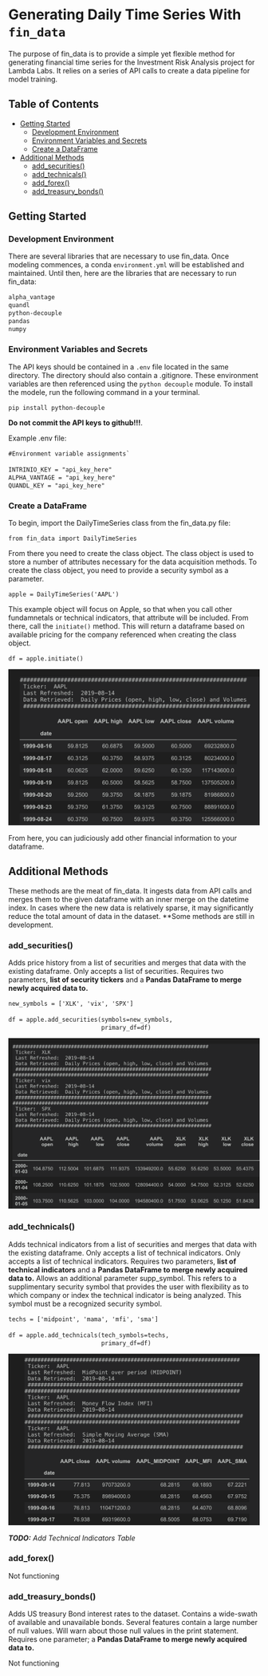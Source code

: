 # Generating Daily Time Series With `fin_data`

The purpose of fin_data is to provide a simple yet flexible method for generating financial time series for the Investment Risk Analysis project for Lambda Labs. It relies on a series of API calls to create a data pipeline for model training.

Table of Contents
-----------

- [Getting Started](#Getting-Started)
    - [Development Environment](#Development-Environment)
    - [Environment Variables and Secrets](#Environment-Variables-and-Secrets)
    - [Create a DataFrame](#Create-a-DataFrame)
- [Additional Methods](#Additional-Methods)  
    - [add_securities()](#add_securities)  
    - [add_technicals()](#add_technicals)  
    - [add_forex()](#add_forex)  
    - [add_treasury_bonds()](#add_treasury_bonds)

## Getting Started

### Development Environment

There are several libraries that are necessary to use fin_data. Once modeling commences, a conda `environment.yml` will be established and maintained. Until then, here are the libraries that are necessary to run fin_data:

    alpha_vantage
    quandl
    python-decouple
    pandas
    numpy

### Environment Variables and Secrets

The API keys should be contained in a `.env` file located in the same directory. The directory should also contain a .gitignore. These environment variables are then referenced using the `python decouple` module. To install the modele, run the following command in a your terminal.

    pip install python-decouple

**Do not commit the API keys to github!!!**.

Example .env file:

    #Environment variable assignments`

    INTRINIO_KEY = "api_key_here"
    ALPHA_VANTAGE = "api_key_here"
    QUANDL_KEY = "api_key_here"

### Create a DataFrame

To begin, import the DailyTimeSeries class from the fin_data.py file:  

    from fin_data import DailyTimeSeries

From there you need to create the class object. The class object is used to store a number of attributes necessary for the data acquisition methods. To create the class object, you need to provide a security symbol as a parameter.

    apple = DailyTimeSeries('AAPL')

This example object will focus on Apple, so that when you call other fundamnetals or technical indicators, that attribute will be included. From there, call the `initiate()` method. This will return a dataframe based on available pricing for the company referenced when creating the class object.

    df = apple.initiate()

![inital dataframe](./img/init_df.png)

From here, you can judiciously add other financial information to your dataframe.

## Additional Methods

These methods are the meat of fin_data. It ingests data from API calls and merges them to the given dataframe with an inner merge on the datetime index. In cases where the new data is relatively sparse, it may significantly reduce the total amount of data in the dataset. **Some methods are still in development.

### add_securities()

Adds price history from a list of securities and merges that data with
the existing dataframe. Only accepts a list of securities. Requires two parameters, **list of security tickers** and a **Pandas DataFrame to merge newly acquired data to.**

    new_symbols = ['XLK', 'vix', 'SPX']

    df = apple.add_securities(symbols=new_symbols,
                              primary_df=df)

![limited security dataframe](./img/sec_df.png)

### add_technicals()

Adds technical indicators from a list of securities and merges that data with the existing dataframe. Only accepts a list of technical indicators. Only accepts a list of technical indicators. Requires two parameters, **list of technical indicators** and a **Pandas DataFrame to merge newly acquired data to.** Allows an additional parameter supp_symbol. This refers to a supplimentary security symbol that provides the user with flexibility as to which company or index the technical indicator is being analyzed. This symbol must be a recognized security symbol.

    techs = ['midpoint', 'mama', 'mfi', 'sma']

    df = apple.add_technicals(tech_symbols=techs,
                              primary_df=df)

![limited technicals dataframe](./img/tech_df.png)

_**TODO:** Add Technical Indicators Table_

### add_forex()

Not functioning

### add_treasury_bonds()

Adds US treasury Bond interest rates to the dataset. Contains a wide-swath of available and unavailable bonds. Several features contain a large number of null values. Will warn about those null values in the print statement. Requires one parameter; a **Pandas DataFrame to merge newly acquired data to.**

Not functioning
